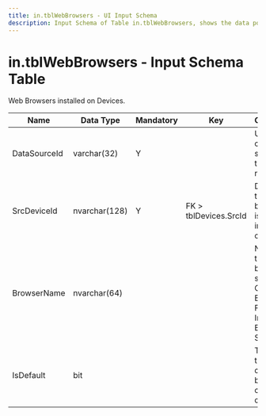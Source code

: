 ```yaml
---
title: in.tblWebBrowsers - UI Input Schema
description: Input Schema of Table in.tblWebBrowsers, shows the data points and types included on this table.
---
```

# in.tblWebBrowsers - Input Schema Table

Web Browsers installed on Devices.​

| Name         | Data Type     | Mandatory | Key                   | Comment                                                                              |
|--------------|---------------|-----------|-----------------------|--------------------------------------------------------------------------------------|
| DataSourceId​​ | varchar(32)   | Y         |                       | Unique ID of the source of this record.                                              |
| SrcDeviceId  | nvarchar(128) | Y         | FK > tblDevices.SrcId | Device this browser is installed on.                                                 |
| BrowserName  | nvarchar(64)  |           |                       | Name of the web browser, such as Chrome, Edge, FireFox, Internet Explorer, Safari... |
| IsDefault    | bit           |           |                       | True if this is the default browser on this device.                                  |